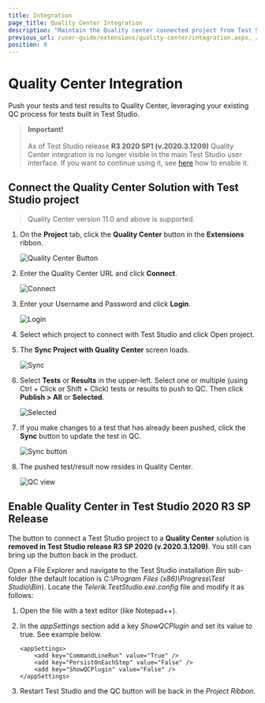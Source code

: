 ```yaml
---
title: Integration
page_title: Quality Center Integration
description: "Maintain the Quality center connected project from Test Studio"
previous_url: /user-guide/extensions/quality-center/integration.aspx, /user-guide/extensions/quality-center/integration
position: 0
---
```

# Quality Center Integration

Push your tests and test results to Quality Center, leveraging your existing QC process for tests built in Test Studio.

> __Important!__
><br>
><br>
> As of Test Studio release __R3 2020 SP1 (v.2020.3.1209)__ Quality Center integration is no longer visible in the main Test Studio user interface. If you want to continue using it, see <a href="#enable-quality-center-in-test-studio-2020-r3-sp-release">here</a> how to enable it.

## Connect the Quality Center Solution with Test Studio project

> Quality Center version 11.0 and above is supported.

1. On the **Project** tab, click the **Quality Center** button in the **Extensions** ribbon.

	![Quality Center Button][1]

2. Enter the Quality Center URL and click **Connect**.

	![Connect][2]

3. Enter your Username and Password and click **Login**.

	![Login][3]

4. Select which project to connect with Test Studio and click Open project.
5. The **Sync Project with Quality Center** screen loads.

	![Sync][4]

6. Select **Tests** or **Results** in the upper-left. Select one or multiple (using Ctrl + Click or Shift + Click) tests or results to push to QC. Then click **Publish > All** or **Selected**.

	![Selected][5]

7. If you make changes to a test that has already been pushed, click the **Sync** button to update the test in QC.

	![Sync button][6]

8. The pushed test/result now resides in Quality Center.

	![QC view][6]

## Enable Quality Center in Test Studio 2020 R3 SP Release

The button to connect a Test Studio project to a __Quality Center__ solution is __removed in Test Studio release R3 SP 2020 (v.2020.3.1209)__. You still can bring up the button back in the product.

Open a File Explorer and navigate to the Test Studio installation _Bin_ sub-folder (the default location is _C:\Program Files (x86)\Progress\Test Studio\Bin_). Locate the _Telerik.TestStudio.exe.config_ file and modify it as follows:

1. Open the file with a text editor (like Notepad++).
1. In the _appSettings_ section add a key _ShowQCPlugin_ and set its value to true. See example below.

	```
	<appSettings>
		<add key="CommandLineRun" value="True" />
		<add key="PersistOnEachStep" value="False" />
		<add key="ShowQCPlugin" value="False" />
	</appSettings>
	```

1. Restart Test Studio and the QC button will be back in the _Project Ribbon_.

[1]: /img/features/integration/quality-center/integration/fig1.png
[2]: /img/features/integration/quality-center/integration/fig2.png
[3]: /img/features/integration/quality-center/integration/fig3.png
[4]: /img/features/integration/quality-center/integration/fig4.png
[5]: /img/features/integration/quality-center/integration/fig5.png
[6]: /img/features/integration/quality-center/integration/fig6.png
[7]: /img/features/integration/quality-center/integration/fig7.png